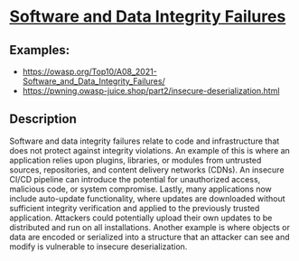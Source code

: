 # [Software and Data Integrity Failures](https://owasp.org/Top10/A08_2021-Software_and_Data_Integrity_Failures/)

## Examples:
- https://owasp.org/Top10/A08_2021-Software_and_Data_Integrity_Failures/
- https://pwning.owasp-juice.shop/part2/insecure-deserialization.html



## Description
Software and data integrity failures relate to code and infrastructure that does not protect against integrity violations. An example of this is where an application relies upon plugins, libraries, or modules from untrusted sources, repositories, and content delivery networks (CDNs). An insecure CI/CD pipeline can introduce the potential for unauthorized access, malicious code, or system compromise. Lastly, many applications now include auto-update functionality, where updates are downloaded without sufficient integrity verification and applied to the previously trusted application. Attackers could potentially upload their own updates to be distributed and run on all installations. Another example is where objects or data are encoded or serialized into a structure that an attacker can see and modify is vulnerable to insecure deserialization.
